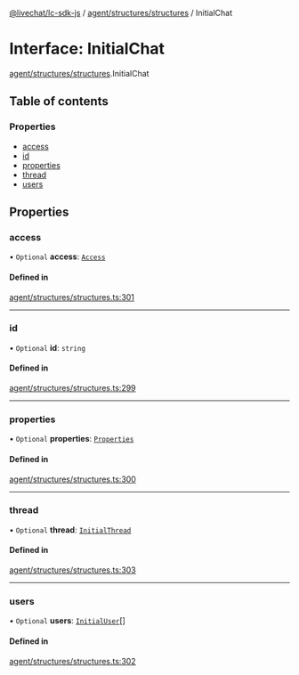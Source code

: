 [@livechat/lc-sdk-js](../README.md) / [agent/structures/structures](../modules/agent_structures_structures.md) / InitialChat

# Interface: InitialChat

[agent/structures/structures](../modules/agent_structures_structures.md).InitialChat

## Table of contents

### Properties

- [access](agent_structures_structures.InitialChat.md#access)
- [id](agent_structures_structures.InitialChat.md#id)
- [properties](agent_structures_structures.InitialChat.md#properties)
- [thread](agent_structures_structures.InitialChat.md#thread)
- [users](agent_structures_structures.InitialChat.md#users)

## Properties

### access

• `Optional` **access**: [`Access`](agent_structures_structures.Access.md)

#### Defined in

[agent/structures/structures.ts:301](https://github.com/livechat/lc-sdk-js/blob/10347df/src/agent/structures/structures.ts#L301)

___

### id

• `Optional` **id**: `string`

#### Defined in

[agent/structures/structures.ts:299](https://github.com/livechat/lc-sdk-js/blob/10347df/src/agent/structures/structures.ts#L299)

___

### properties

• `Optional` **properties**: [`Properties`](agent_structures_structures.Properties.md)

#### Defined in

[agent/structures/structures.ts:300](https://github.com/livechat/lc-sdk-js/blob/10347df/src/agent/structures/structures.ts#L300)

___

### thread

• `Optional` **thread**: [`InitialThread`](agent_structures_structures.InitialThread.md)

#### Defined in

[agent/structures/structures.ts:303](https://github.com/livechat/lc-sdk-js/blob/10347df/src/agent/structures/structures.ts#L303)

___

### users

• `Optional` **users**: [`InitialUser`](agent_structures_users.InitialUser.md)[]

#### Defined in

[agent/structures/structures.ts:302](https://github.com/livechat/lc-sdk-js/blob/10347df/src/agent/structures/structures.ts#L302)
